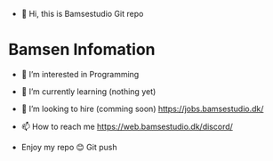 - 👋 Hi, this is Bamsestudio Git repo

# Bamsen Infomation
- 👀 I’m interested in Programming 
- 🌱 I’m currently learning (nothing yet)
- 💞️ I’m looking to hire (comming soon) https://jobs.bamsestudio.dk/
- 📫 How to reach me https://web.bamsestudio.dk/discord/

- Enjoy my repo 😊
Git push
